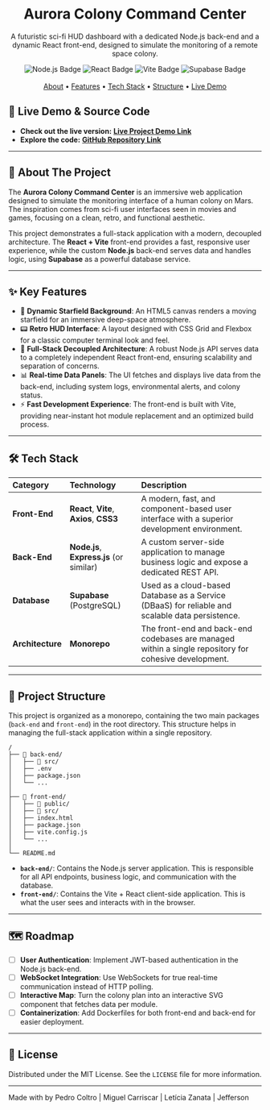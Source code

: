 <div align="center">
  <h1><b>Aurora Colony Command Center</b></h1>
  <p>A futuristic sci-fi HUD dashboard with a dedicated Node.js back-end and a dynamic React front-end, designed to simulate the monitoring of a remote space colony.</p>

  <div>
    <img src="https://img.shields.io/badge/Node.js-339933?style=for-the-badge&logo=nodedotjs&logoColor=white" alt="Node.js Badge"/>
    <img src="https://img.shields.io/badge/React-20232A?style=for-the-badge&logo=react&logoColor=61DAFB" alt="React Badge"/>
    <img src="https://img.shields.io/badge/Vite-646CFF?style=for-the-badge&logo=vite&logoColor=white" alt="Vite Badge"/>
    <img src="https://img.shields.io/badge/Supabase-3ECF8E?style=for-the-badge&logo=supabase&logoColor=white" alt="Supabase Badge"/>
  </div>
  <br>
  <a href="#-about-the-project">About</a> •
  <a href="#-key-features">Features</a> •
  <a href="#-tech-stack">Tech Stack</a> •
  <a href="#-project-structure">Structure</a> •
  <a href="https://coltrox.github.io/colonia">Live Demo</a>

</div>

## 🚀 Live Demo & Source Code

  - **Check out the live version:** **[Live Project Demo Link](https://coltrox.github.io/colonia)**
  - **Explore the code:** **[GitHub Repository Link](https://www.google.com/search?q=https://github.com/coltrox/colonia)**

-----

## 📖 About The Project

The **Aurora Colony Command Center** is an immersive web application designed to simulate the monitoring interface of a human colony on Mars. The inspiration comes from sci-fi user interfaces seen in movies and games, focusing on a clean, retro, and functional aesthetic.

This project demonstrates a full-stack application with a modern, decoupled architecture. The **React + Vite** front-end provides a fast, responsive user experience, while the custom **Node.js** back-end serves data and handles logic, using **Supabase** as a powerful database service.

-----

## ✨ Key Features

  - 🌌 **Dynamic Starfield Background**: An HTML5 canvas renders a moving starfield for an immersive deep-space atmosphere.
  - 📟 **Retro HUD Interface**: A layout designed with CSS Grid and Flexbox for a classic computer terminal look and feel.
  - 📡 **Full-Stack Decoupled Architecture**: A robust Node.js API serves data to a completely independent React front-end, ensuring scalability and separation of concerns.
  - 📊 **Real-time Data Panels**: The UI fetches and displays live data from the back-end, including system logs, environmental alerts, and colony status.
  - ⚡ **Fast Development Experience**: The front-end is built with Vite, providing near-instant hot module replacement and an optimized build process.

-----

## 🛠️ Tech Stack

| Category | Technology | Description |
| :--- | :--- | :--- |
| **Front-End** | **React**, **Vite**, **Axios**, **CSS3** | A modern, fast, and component-based user interface with a superior development environment. |
| **Back-End** | **Node.js**, **Express.js** (or similar) | A custom server-side application to manage business logic and expose a dedicated REST API. |
| **Database** | **Supabase** (PostgreSQL) | Used as a cloud-based Database as a Service (DBaaS) for reliable and scalable data persistence. |
| **Architecture** | **Monorepo** | The front-end and back-end codebases are managed within a single repository for cohesive development. |

-----

## 📁 Project Structure

This project is organized as a monorepo, containing the two main packages (`back-end` and `front-end`) in the root directory. This structure helps in managing the full-stack application within a single repository.

```
/
├── 📁 back-end/
│   ├── 📁 src/
│   ├── .env
│   ├── package.json
│   └── ...
│
├── 📁 front-end/
│   ├── 📁 public/
│   ├── 📁 src/
│   ├── index.html
│   ├── package.json
│   ├── vite.config.js
│   └── ...
│
└── README.md
```

  - **`back-end/`**: Contains the Node.js server application. This is responsible for all API endpoints, business logic, and communication with the database.
  - **`front-end/`**: Contains the Vite + React client-side application. This is what the user sees and interacts with in the browser.

-----

## 🗺️ Roadmap

  - [ ] **User Authentication**: Implement JWT-based authentication in the Node.js back-end.
  - [ ] **WebSocket Integration**: Use WebSockets for true real-time communication instead of HTTP polling.
  - [ ] **Interactive Map**: Turn the colony plan into an interactive SVG component that fetches data per module.
  - [ ] **Containerization**: Add Dockerfiles for both front-end and back-end for easier deployment.

-----

## 📄 License

Distributed under the MIT License. See the `LICENSE` file for more information.

-----

Made with by Pedro Coltro | Miguel Carriscar | Letícia Zanata | Jefferson

